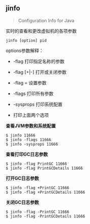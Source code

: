 ## jinfo

> Configuration Info for Java

实时的查看和更改虚拟机的各项参数

```
jinfo [option] pid
```

options参数解释：

- -flag <name> 打印指定名称的参数

- -flag [+|-]<name> 打开或关闭参数

- -flag <name>=<value> 设置参数

- -flags 打印所有参数

- -sysprops 打印系统配置

- <no option> 打印上面两个选项

  

**查看JVM参数和系统配置**

```shell
$ jinfo 11666
$ jinfo -flags 11666
$ jinfo -sysprops 11666
```



**查看打印GC日志参数**

```shell
$ jinfo -flag PrintGC 11666 
$ jinfo -flag PrintGCDetails 11666
```

**打开GC日志参数**

```shell
$ jinfo -flag +PrintGC 11666
$ jinfo -flag +PrintGCDetails 11666
```

**关闭GC日志参数**

```shell
$ jinfo -flag -PrintGC 11666
$ jinfo -flag -PrintGCDetails 11666
```








